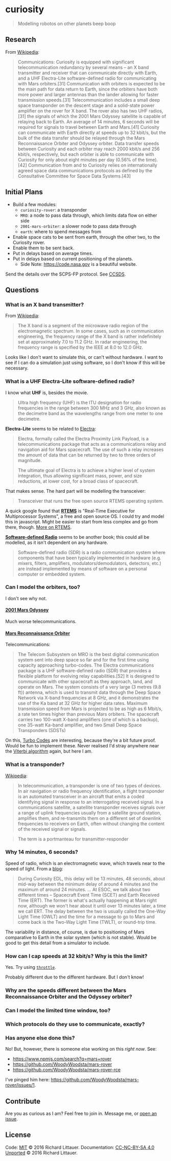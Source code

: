 # curiosity

> Modelling robotos on other planets beep boop

## Research

From [Wikipedia](https://en.wikipedia.org/wiki/Curiosity_(rover)):

> Communications: Curiosity is equipped with significant telecommunication redundancy by several means – an X band transmitter and receiver that can communicate directly with Earth, and a UHF Electra-Lite software-defined radio for communicating with Mars orbiters.[31] Communication with orbiters is expected to be the main path for data return to Earth, since the orbiters have both more power and larger antennas than the lander allowing for faster transmission speeds.[31] Telecommunication includes a small deep space transponder on the descent stage and a solid-state power amplifier on the rover for X band. The rover also has two UHF radios,[31] the signals of which the 2001 Mars Odyssey satellite is capable of relaying back to Earth. An average of 14 minutes, 6 seconds will be required for signals to travel between Earth and Mars.[41] Curiosity can communicate with Earth directly at speeds up to 32 kbit/s, but the bulk of the data transfer should be relayed through the Mars Reconnaissance Orbiter and Odyssey orbiter. Data transfer speeds between Curiosity and each orbiter may reach 2000 kbit/s and 256 kbit/s, respectively, but each orbiter is able to communicate with Curiosity for only about eight minutes per day (0.56% of the time).[42] Communication from and to Curiosity relies on internationally agreed space data communications protocols as defined by the Consultative Committee for Space Data Systems.[43]

## Initial Plans

- Build a few modules:
  - `curiosity-rover`: a transponder
  - `MRO`: a node to pass data through, which limits data flow on either side
  - `2001-mars-orbiter`: a slower node to pass data through
  - `earth`: where to spend messages from
- Enable space cats to be sent from earth, through the other two, to the Curiosity rover.
- Enable them to be sent back.
- Put in delays based on average times.
- Put in delays based on current positioning of the planets.
  - Side Note: https://code.nasa.gov is a beautiful website.

Send the details over the SCPS-FP protocol. See [CCSDS](https://public.ccsds.org/Publications/default.aspx).

## Questions

### What is an X band transmitter?

From [Wikipedia](https://en.wikipedia.org/wiki/X_band):

> The X band is a segment of the microwave radio region of the electromagnetic spectrum. In some cases, such as in communication engineering, the frequency range of the X band is rather indefinitely set at approximately 7.0 to 11.2 GHz. In radar engineering, the frequency range is specified by the IEEE at 8.0 to 12.0 GHz.

Looks like I don't want to simulate this, or can't without hardware. I want to see if I can do a simulation just using software, so I don't know if this will be necessary.

### What is a UHF Electra-Lite software-defined radio?

I know what **UHF** is, besides the movie.

> Ultra high frequency (UHF) is the ITU designation for radio frequencies in the range between 300 MHz and 3 GHz, also known as the decimetre band as the wavelengths range from one meter to one decimetre.

**Electra-Lite** seems to be related to [Electra](https://en.wikipedia.org/wiki/Electra_(radio)):

> Electra, formally called the Electra Proximity Link Payload, is a telecommunications package that acts as a communications relay and navigation aid for Mars spacecraft. The use of such a relay increases the amount of data that can be returned by two to three orders of magnitude.
>
> The ultimate goal of Electra is to achieve a higher level of system integration, thus allowing significant mass, power, and size reductions, at lower cost, for a broad class of spacecraft.

That makes sense. The hard part will be modelling the transceiver:

> Transceiver that runs the free open source RTEMS operating system.

A quick google found that [**RTEMS**](https://en.wikipedia.org/wiki/RTEMS) is "Real-Time Executive for Multiprocessor Systems", a free and open source OS. I could try and model this in javascript. Might be easier to start from less complex and go from there, though. [More on RTEMS](https://www.rtems.org/).

[**Software-defined Radio**](https://en.wikipedia.org/wiki/Software-defined_radio) seems to be another book; this could all be modelled, as it isn't dependent on any hardware.

> Software-defined radio (SDR) is a radio communication system where components that have been typically implemented in hardware (e.g. mixers, filters, amplifiers, modulators/demodulators, detectors, etc.) are instead implemented by means of software on a personal computer or embedded system.

### Can I model the orbiters, too?

I don't see why not.

#### [2001 Mars Odyssey](https://en.wikipedia.org/wiki/2001_Mars_Odyssey)

Much worse telecommunications.

#### [Mars Reconnaissance Orbiter](https://en.wikipedia.org/wiki/Mars_Reconnaissance_Orbiter)

Telecommunications:

> The Telecom Subsystem on MRO is the best digital communication system sent into deep space so far and for the first time using capacity approaching turbo-codes. The Electra communications package is a UHF software-defined radio (SDR) that provides a flexible platform for evolving relay capabilities.[52] It is designed to communicate with other spacecraft as they approach, land, and operate on Mars. The system consists of a very large (3 metres (9.8 ft)) antenna, which is used to transmit data through the Deep Space Network via X-band frequencies at 8 GHz, and it demonstrates the use of the Ka band at 32 GHz for higher data rates. Maximum transmission speed from Mars is projected to be as high as 6 Mbit/s, a rate ten times higher than previous Mars orbiters. The spacecraft carries two 100-watt X-band amplifiers (one of which is a backup), one 35-watt Ka-band amplifier, and two Small Deep Space Transponders (SDSTs)

On this, [Turbo Codes](https://en.wikipedia.org/wiki/Turbo_code) are interesting, because they're a bit future proof. Would be fun to implement these. Never realised I'd stray anywhere near the [Viterbi algorithm](https://en.wikipedia.org/wiki/Viterbi_algorithm) again, but here I am.

### What is a transponder?

[Wikipedia](https://en.wikipedia.org/wiki/Transponder):

> In telecommunication, a transponder is one of two types of devices. In air navigation or radio frequency identification, a flight transponder is an automated transceiver in an aircraft that emits a coded identifying signal in response to an interrogating received signal. In a communications satellite, a satellite transponder receives signals over a range of uplink frequencies usually from a satellite ground station, amplifies them, and re-transmits them on a different set of downlink frequencies to receivers on Earth, often without changing the content of the received signal or signals.

> The term is a portmanteau for transmitter-responder

### Why 14 minutes, 6 seconds?

Speed of radio, which is an electromagnetic wave, which travels near to the speed of light. From a [blog](http://blogs.esa.int/mex/2012/08/05/time-delay-between-mars-and-earth/):

> During Curiosity EDL, this delay will be 13 minutes, 48 seconds, about mid-way between the minimum delay of around 4 minutes and the maximum of around 24 minutes.
> ...
> At ESOC, we talk about two different times – Spacecraft Event Time (SCET) and Earth Received Time (ERT). The former is what's actually happening at Mars right now, although we won't hear about it until over 13 minutes later, a time we call ERT.
> The delay between the two is usually called the One-Way Light Time (OWLT) and the time for a message to go to Mars and come back is the Two-Way Light Time (TWLT), or round-trip time.

The variability in distance, of course, is due to positioning of Mars comparative to Earth in the solar system (which is not stable). Would be good to get this detail from a simulator to include.

### How can I cap speeds at 32 kbit/s? Why is this the limit?

Yes. Try using [`throttle`](https://www.npmjs.com/package/throttle).

Probably different due to the different hardware. But I don't know!

### Why are the speeds different between the Mars Reconnaissance Orbiter and the Odyssey orbiter?

### Can I model the limited time window, too?

### Which protocols do they use to communicate, exactly?

### Has anyone else done this?

No! But, however, there is someone else working on this _right now_. See:

- https://www.npmjs.com/search?q=mars+rover
- https://github.com/WoodyWoodsta/mars-rover
- https://github.com/WoodyWoodsta/mars-rover-rce

I've pinged him here: https://github.com/WoodyWoodsta/mars-rover/issues/1.

## Contribute

Are you as curious as I am? Feel free to join in. Message me, or [open an issue](//github.com/RichardLitt/curiousity/issues/new).

## License

Code: [MIT](https://opensource.org/licenses/MIT) © 2016 Richard Littauer.
Documentation: [CC-NC-BY-SA 4.0 Unported](https://creativecommons.org/licenses/by-nc-sa/4.0/) © 2016 Richard Littauer.
